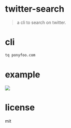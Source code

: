 # twitter-search

> a cli to search on twitter.

# cli

```bash
tq ponyfoo.com
```

# example

![][screenshot]

# license

mit

[screenshot]: https://raw.github.com/bevacqua/twitter-search/master/resources/example.png
